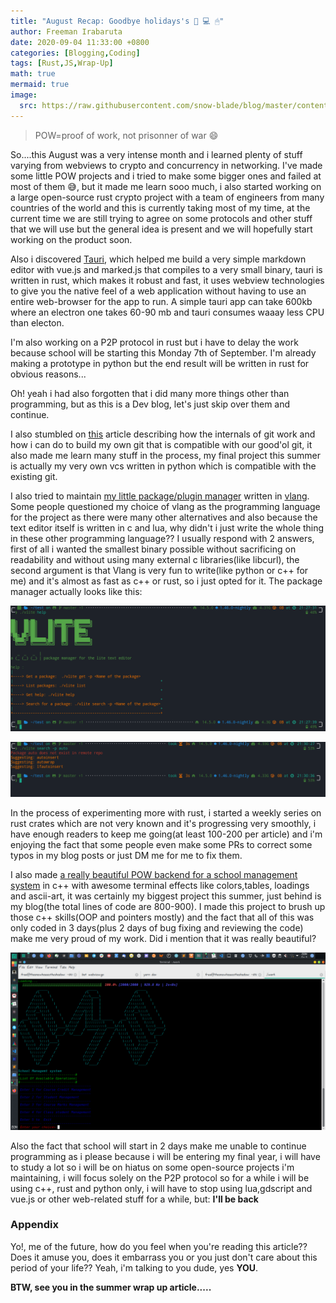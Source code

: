 ```yaml
---
title: "August Recap: Goodbye holidays's 🚀 💻 🖱"
author: Freeman Irabaruta
date: 2020-09-04 11:33:00 +0800
categories: [Blogging,Coding]
tags: [Rust,JS,Wrap-Up]
math: true
mermaid: true
image:
  src: https://raw.githubusercontent.com/snow-blade/blog/master/content/assets/install.png
---
```


> POW=proof of work, not prisonner of war 😄                                                                                            

So....this August was a very intense month and i learned plenty of stuff varying from webviews to crypto and concurrency in networking. I've made some little POW projects and i tried to make some bigger ones and failed at most of them 😅, but it made me learn sooo much, i also started working on a large open-source rust crypto project with a team of engineers from many countries of the world and this is currently taking most of my time, at the current time we are still trying to agree on some protocols and other stuff that we will use but the general idea is present and we will hopefully start working on the product soon.

Also i discovered [Tauri](https://tauri.studio/), which helped me build a very simple markdown editor with vue.js and marked.js that compiles to a very small binary, tauri is written in rust, which makes it robust and fast, it uses webview technologies  to give you the native feel of a web application without having to use an entire web-browser for the app to run. A simple tauri app can take 600kb where an electron one takes 60-90 mb and tauri consumes waaay less CPU than electon.

I'm also working on a P2P protocol in rust but i have to delay the work because school will be starting this Monday 7th of September. I'm already making a prototype in python but the end result will be written in rust for obvious reasons...

Oh! yeah i had also forgotten that i did many more things other  than programming, but as this is a Dev blog, let's just skip over them and continue.

I also stumbled on [this](https://github.com/thblt/write-yourself-a-git) article describing how the internals of git work and how i can do to build my own git that is compatible with our good'ol git, it also made me learn many stuff in the process, my final project this summer is actually my very own vcs written in python which is compatible with the existing git.

I also tried to maintain [my little package/plugin manager](https://github.com/snow-blade/vlite) written in [vlang](https://vlang.io). Some people questioned my choice of vlang as the programming language for the project as there were many other alternatives and also because the text editor itself is written in c and lua, why didn't i just write the whole thing in these other programming language?? I usually respond with 2 answers, first of all i wanted the smallest binary possible without sacrificing on readability and without using many external c libraries(like libcurl), the second argument is that Vlang is very fun to write(like python or c++ for me) and it's almost as fast as c++ or rust, so i just opted for it. The package manager actually looks like this:

![](https://raw.githubusercontent.com/snow-blade/blog/master/content/assets/screen.png)

![](https://raw.githubusercontent.com/snow-blade/blog/master/content/assets/screen2.png)

In the process of experimenting more with rust, i started a weekly series on rust crates which are not very known and it's progressing very smoothly, i have enough readers to keep me going(at least 100-200 per article) and i'm enjoying the fact that some people even make some PRs to correct some typos in my blog posts or just DM me for me to fix them.

I also made [a really beautiful POW backend for a school management system](https://github.com/snow-blade/sys0) in c++ with awesome terminal effects like colors,tables, loadings and ascii-art, it was certainly my biggest project this summer, just behind is my blog(the total lines of code are 800-900). I made this project to brush up those c++ skills(OOP and pointers mostly) and the fact that all of this was only coded in 3 days(plus 2 days of bug fixing and reviewing the code) make me very proud of my work. Did i mention that it was really beautiful?

![flexing ;)](https://raw.githubusercontent.com/snow-blade/blog/master/content/assets/flex.png)

Also the fact that school will start in 2 days make me unable to continue programming as i please because i will be entering my final year, i will have to study a lot so i will be on hiatus on some open-source projects i'm maintaining, i will focus solely on the P2P protocol so for a while i will be using c++, rust and python only, i will have to stop using lua,gdscript and vue.js or other web-related stuff for a while, but: **I'll be back**

### Appendix

Yo!, me of the future, how do you feel when you're reading this article??Does it amuse you, does it embarrass you or you just don't care about this period of your life?? Yeah, i'm talking to you dude, yes **YOU**.

**BTW, see you in the summer wrap up article.....**
